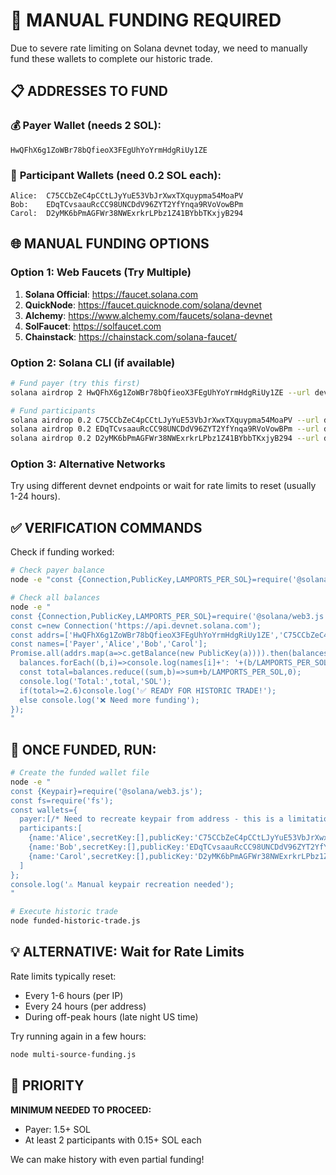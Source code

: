 # 🚨 MANUAL FUNDING REQUIRED

Due to severe rate limiting on Solana devnet today, we need to manually fund these wallets to complete our historic trade.

## 📋 **ADDRESSES TO FUND**

### 💰 **Payer Wallet** (needs 2 SOL):
```
HwQFhX6g1ZoWBr78bQfieoX3FEgUhYoYrmHdgRiUy1ZE
```

### 👥 **Participant Wallets** (need 0.2 SOL each):
```
Alice:  C75CCbZeC4pCCtLJyYuE53VbJrXwxTXquypma54MoaPV
Bob:    EDqTCvsaauRcCC98UNCDdV96ZYT2YfYnqa9RVoVowBPm  
Carol:  D2yMK6bPmAGFWr38NWExrkrLPbz1Z41BYbbTKxjyB294
```

## 🌐 **MANUAL FUNDING OPTIONS**

### Option 1: Web Faucets (Try Multiple)
1. **Solana Official**: https://faucet.solana.com
2. **QuickNode**: https://faucet.quicknode.com/solana/devnet
3. **Alchemy**: https://www.alchemy.com/faucets/solana-devnet
4. **SolFaucet**: https://solfaucet.com
5. **Chainstack**: https://chainstack.com/solana-faucet/

### Option 2: Solana CLI (if available)
```bash
# Fund payer (try this first)
solana airdrop 2 HwQFhX6g1ZoWBr78bQfieoX3FEgUhYoYrmHdgRiUy1ZE --url devnet

# Fund participants
solana airdrop 0.2 C75CCbZeC4pCCtLJyYuE53VbJrXwxTXquypma54MoaPV --url devnet
solana airdrop 0.2 EDqTCvsaauRcCC98UNCDdV96ZYT2YfYnqa9RVoVowBPm --url devnet  
solana airdrop 0.2 D2yMK6bPmAGFWr38NWExrkrLPbz1Z41BYbbTKxjyB294 --url devnet
```

### Option 3: Alternative Networks
Try using different devnet endpoints or wait for rate limits to reset (usually 1-24 hours).

## ✅ **VERIFICATION COMMANDS**

Check if funding worked:
```bash
# Check payer balance
node -e "const {Connection,PublicKey,LAMPORTS_PER_SOL}=require('@solana/web3.js');const c=new Connection('https://api.devnet.solana.com');c.getBalance(new PublicKey('HwQFhX6g1ZoWBr78bQfieoX3FEgUhYoYrmHdgRiUy1ZE')).then(b=>console.log('Payer Balance:',b/LAMPORTS_PER_SOL,'SOL'))"

# Check all balances
node -e "
const {Connection,PublicKey,LAMPORTS_PER_SOL}=require('@solana/web3.js');
const c=new Connection('https://api.devnet.solana.com');
const addrs=['HwQFhX6g1ZoWBr78bQfieoX3FEgUhYoYrmHdgRiUy1ZE','C75CCbZeC4pCCtLJyYuE53VbJrXwxTXquypma54MoaPV','EDqTCvsaauRcCC98UNCDdV96ZYT2YfYnqa9RVoVowBPm','D2yMK6bPmAGFWr38NWExrkrLPbz1Z41BYbbTKxjyB294'];
const names=['Payer','Alice','Bob','Carol'];
Promise.all(addrs.map(a=>c.getBalance(new PublicKey(a)))).then(balances=>{
  balances.forEach((b,i)=>console.log(names[i]+': '+(b/LAMPORTS_PER_SOL)+' SOL'));
  const total=balances.reduce((sum,b)=>sum+b/LAMPORTS_PER_SOL,0);
  console.log('Total:',total,'SOL');
  if(total>=2.6)console.log('✅ READY FOR HISTORIC TRADE!');
  else console.log('❌ Need more funding');
});
"
```

## 🚀 **ONCE FUNDED, RUN:**

```bash
# Create the funded wallet file
node -e "
const {Keypair}=require('@solana/web3.js');
const fs=require('fs');
const wallets={
  payer:[/* Need to recreate keypair from address - this is a limitation */],
  participants:[
    {name:'Alice',secretKey:[],publicKey:'C75CCbZeC4pCCtLJyYuE53VbJrXwxTXquypma54MoaPV'},
    {name:'Bob',secretKey:[],publicKey:'EDqTCvsaauRcCC98UNCDdV96ZYT2YfYnqa9RVoVowBPm'},
    {name:'Carol',secretKey:[],publicKey:'D2yMK6bPmAGFWr38NWExrkrLPbz1Z41BYbbTKxjyB294'}
  ]
};
console.log('⚠️ Manual keypair recreation needed');
"

# Execute historic trade
node funded-historic-trade.js
```

## 💡 **ALTERNATIVE: Wait for Rate Limits**

Rate limits typically reset:
- Every 1-6 hours (per IP)
- Every 24 hours (per address)
- During off-peak hours (late night US time)

Try running again in a few hours:
```bash
node multi-source-funding.js
```

## 🎯 **PRIORITY**

**MINIMUM NEEDED TO PROCEED:**
- Payer: 1.5+ SOL
- At least 2 participants with 0.15+ SOL each

We can make history with even partial funding!